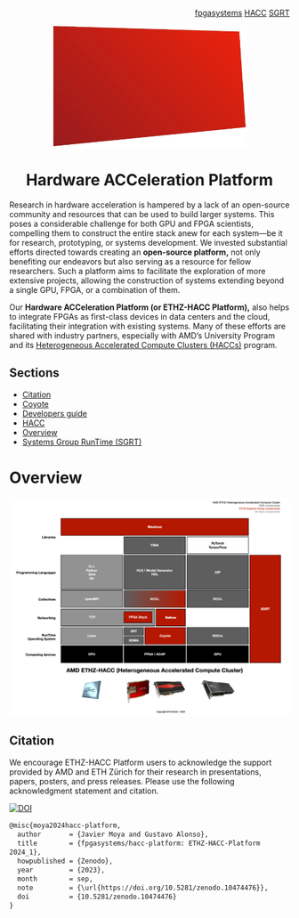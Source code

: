 <!-- <div id="readme" class="Box-body readme blob js-code-block-container">
<article class="markdown-body entry-content p-3 p-md-6" itemprop="text"> -->
<p align="right">
<a href="https://github.com/fpgasystems">fpgasystems</a> <a href="https://github.com/fpgasystems/hacc">HACC</a> <a href="https://github.com/fpgasystems/sgrt">SGRT</a>
</p>

<p align="center">
<img src="https://github.com/fpgasystems/hacc-platform/blob/main/hacc-platform-removebg.png" align="center" width="350">
</p>

<h1 align="center">
  Hardware ACCeleration Platform
</h1>

Research in hardware acceleration is hampered by a lack of an open-source community and resources that can be used to build larger systems. This poses a considerable challenge for both GPU and FPGA scientists, compelling them to construct the entire stack anew for each system—be it for research, prototyping, or systems development. We invested substantial efforts directed towards creating an **open-source platform,** not only benefiting our endeavors but also serving as a resource for fellow researchers. Such a platform aims to facilitate the exploration of more extensive projects, allowing the construction of systems extending beyond a single GPU, FPGA, or a combination of them. 

Our **Hardware ACCeleration Platform (or ETHZ-HACC Platform),** also helps to integrate FPGAs as first-​class devices in data centers and the cloud, facilitating their integration with existing systems. Many of these efforts are shared with industry partners, especially with AMD’s University Program and its <a href="https://www.amd-haccs.io">Heterogeneous Accelerated Compute Clusters (HACCs)</a> program.

## Sections

* [Citation](#citation)
* [Coyote](./coyote.md#coyote)
* [Developers guide](./developers-guide.md#developers-guide)
* [HACC](./hacc.md#hacc)
* [Overview](#overview)
* [Systems Group RunTime (SGRT)](./sgrt.md)

# Overview

<p align="center">
<img src="https://github.com/fpgasystems/hacc-platform/blob/main/hardware-acceleration-platform.png" align="center" width="700">
</p>

<!-- ## [Coyote](https://github.com/fpgasystems/coyote)
Framework providing operating system abstractions and a range of shared networking (RDMA, TCP/IP) and memory services to common modern heterogeneous platforms. -->

<!-- ## [HACC](https://github.com/fpgasystems/hacc)
As a multi-core CPU, GPU, and FPGA cluster, **ETHZ’s Heterogeneous Accelerated Compute Cluster (ETHZ-​HACC)** allows research in distributed systems, databases, cloud computing, and hardware acceleration of data science. Internally, we are using ETHZ-HACC as the grounds to offer our **HACC Platform** to all our cluster users. --> 

<!-- ## [Systems Group RunTime (SGRT)](https://github.com/fpgasystems/sgrt)
All our advances are open-source and offered as a design platform through the Systems Group RunTime. With this initiative, we hope that ETHZ-HACC users will be able to develop their accelerated applications more quickly. -->

## Citation

We encourage ETHZ-HACC Platform users to acknowledge the support provided by AMD and ETH Zürich for their research in presentations, papers, posters, and press releases. Please use the following acknowledgment statement and citation.

[![DOI](https://zenodo.org/badge/DOI/10.5281/zenodo.10474476.svg)](https://doi.org/10.5281/zenodo.10474476)

```
@misc{moya2024hacc-platform,
  author       = {Javier Moya and Gustavo Alonso},
  title        = {fpgasystems/hacc-platform: ETHZ-HACC-Platform 2024_1},
  howpublished = {Zenodo},
  year         = {2023},
  month        = sep,
  note         = {\url{https://doi.org/10.5281/zenodo.10474476}},
  doi          = {10.5281/zenodo.10474476}
}
```

<!-- ### Download

To get a printed copy of cited resource, please follow [this link.](https://public.3.basecamp.com/p/nEfuexnX55Q1ys7gAUQLjEsN) 

# License

[![License: MIT](https://img.shields.io/badge/License-MIT-yellow.svg)](https://opensource.org/licenses/MIT)

Copyright (c) 2023 FPGA @ Systems Group, ETH Zurich

Permission is hereby granted, free of charge, to any person obtaining a copy
of this software and associated documentation files (the "Software"), to deal
in the Software without restriction, including without limitation the rights
to use, copy, modify, merge, publish, distribute, sublicense, and/or sell
copies of the Software, and to permit persons to whom the Software is
furnished to do so, subject to the following conditions:

The above copyright notice and this permission notice shall be included in all
copies or substantial portions of the Software.

THE SOFTWARE IS PROVIDED "AS IS", WITHOUT WARRANTY OF ANY KIND, EXPRESS OR
IMPLIED, INCLUDING BUT NOT LIMITED TO THE WARRANTIES OF MERCHANTABILITY,
FITNESS FOR A PARTICULAR PURPOSE AND NONINFRINGEMENT. IN NO EVENT SHALL THE
AUTHORS OR COPYRIGHT HOLDERS BE LIABLE FOR ANY CLAIM, DAMAGES OR OTHER
LIABILITY, WHETHER IN AN ACTION OF CONTRACT, TORT OR OTHERWISE, ARISING FROM,
OUT OF OR IN CONNECTION WITH THE SOFTWARE OR THE USE OR OTHER DEALINGS IN THE
SOFTWARE. -->